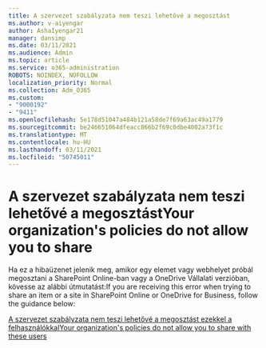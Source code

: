 ```yaml
---
title: A szervezet szabályzata nem teszi lehetővé a megosztást
ms.author: v-aiyengar
author: AshaIyengar21
manager: dansimp
ms.date: 03/11/2021
ms.audience: Admin
ms.topic: article
ms.service: o365-administration
ROBOTS: NOINDEX, NOFOLLOW
localization_priority: Normal
ms.collection: Adm_O365
ms.custom:
- "9000192"
- "9411"
ms.openlocfilehash: 5e178d51047a484b121a58de7f69a63ac49a1779
ms.sourcegitcommit: be246651064dfeacc866b2f69c0dbe4002a73f1c
ms.translationtype: MT
ms.contentlocale: hu-HU
ms.lasthandoff: 03/11/2021
ms.locfileid: "50745011"
---
```

# <a name="your-organizations-policies-do-not-allow-you-to-share"></a><span data-ttu-id="af913-102">A szervezet szabályzata nem teszi lehetővé a megosztást</span><span class="sxs-lookup"><span data-stu-id="af913-102">Your organization's policies do not allow you to share</span></span>

<span data-ttu-id="af913-103">Ha ez a hibaüzenet jelenik meg, amikor egy elemet vagy webhelyet próbál megosztani a SharePoint Online-ban vagy a OneDrive Vállalati verzióban, kövesse az alábbi útmutatást:</span><span class="sxs-lookup"><span data-stu-id="af913-103">If you  are receiving this error when trying to share an item or a site in SharePoint Online or OneDrive for Business, follow the guidance below:</span></span>
 
[<span data-ttu-id="af913-104">A szervezet szabályzata nem teszi lehetővé a megosztást ezekkel a felhasználókkal</span><span class="sxs-lookup"><span data-stu-id="af913-104">Your organization's policies do not allow you to share with these users</span></span>](https://docs.microsoft.com/sharepoint/troubleshoot/sharing-and-permissions/organization-policies-do-not-allow-you-to-share-with-users-error)
